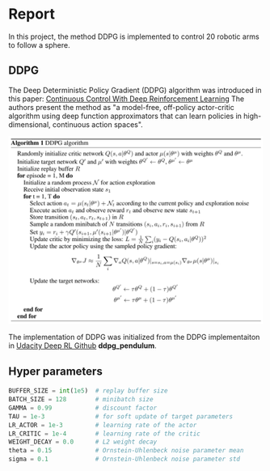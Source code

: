 # Report
In this project, the method DDPG is implemented to control 20 robotic arms to follow a sphere.

## DDPG
The Deep Deterministic Policy Gradient (DDPG) algorithm was introduced in this paper: [Continuous Control With Deep Reinforcement Learning](https://arxiv.org/pdf/1509.02971.pdf)
The authors present the method as "a model-free, off-policy actor-critic algorithm using deep function approximators that can learn policies in high-dimensional, continuous action spaces".

![DDPG Algorithm](images/DDPG_algorithm.PNG "DDPG Algorithm")

The implementation of DDPG was initialized from the DDPG implementaiton in [Udacity Deep RL Github](https://github.com/udacity/deep-reinforcement-learning) **ddpg_pendulum**.

## Hyper parameters
```python
BUFFER_SIZE = int(1e5)  # replay buffer size
BATCH_SIZE = 128        # minibatch size
GAMMA = 0.99            # discount factor
TAU = 1e-3              # for soft update of target parameters
LR_ACTOR = 1e-3         # learning rate of the actor 
LR_CRITIC = 1e-4        # learning rate of the critic
WEIGHT_DECAY = 0.0      # L2 weight decay
theta = 0.15            # Ornstein-Uhlenbeck noise parameter mean
sigma = 0.1             # Ornstein-Uhlenbeck noise parameter std
```
